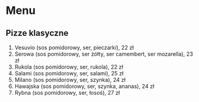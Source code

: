 # Menu

## Pizze klasyczne

1. Vesuvio (sos pomidorowy, ser, pieczarki), 22 zł
2. Serowa (sos pomidorowy, ser żółty, ser camembert, ser mozarella), 23 zł
3. Rukola (sos pomidorowy, ser, rukola), 22 zł
4. Salami (sos pomidorowy, ser, salami), 25 zł
5. Milano (sos pomidorowy, ser, szynka), 24 zł
6. Hawajska (sos pomidorowy, ser, szynka, ananas), 24 zł
7. Rybna (sos pomidorowy, ser, łosoś), 27 zł
